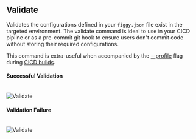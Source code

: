 

## Validate

Validates the configurations defined in your `figgy.json` file exist in the targeted environment. The validate command
is ideal to use in your CICD pipline or as a pre-commit git hook to ensure users don't commit code without storing
their required configurations. 

This command is extra-useful when accompanied by the [--profile](/commands/flags/profile.html) flag during [CICD builds](/user-guides/how-to/cicd-validation.html).


#### Successful Validation
<br/>![Validate](/images/gifs/validate-success.gif)<br/>



#### Validation Failure
<br/>![Validate](/images/gifs/validate-fail.gif)<br/>
